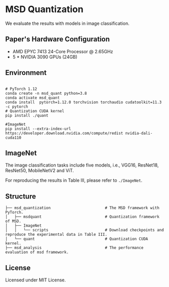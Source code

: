 # MSD Quantization
We evaluate the results with models in image classification. 
## Paper's Hardware Configuration

+ AMD EPYC 7413 24-Core Processor @ 2.65GHz
+ 5 * NVIDIA 3090 GPUs (24GB)

## Environment
```

# PyTorch 1.12
conda create -n msd_quant python=3.8 
conda activate msd_quant
conda install  pytorch=1.12.0 torchvision torchaudio cudatoolkit=11.3 -c pytorch
# Quantization CUDA kernel
pip install ./quant

#ImageNet
pip install --extra-index-url https://developer.download.nvidia.com/compute/redist nvidia-dali-cuda110

```


## ImageNet
The image classification tasks include five models, i.e., VGG16, ResNet18, ResNet50, MobileNetV2 and ViT. 

For reproducing the results in Table III, please refer to `./ImageNet`.


## Structure

```
├── msd_quantization                        # The MSD framework with PyTorch.
│   ├── msdquant                            # Quantization framework of MSD.
│   ├── ImageNet
│   │   └── scripts                         # Download checkpoints and reproduce the experimental data in Table III.                          
│   └── quant                               # Quantization CUDA kernel.
├── msd_analysis                            # The performance evaluation of msd framework.
```

## License
Licensed under MIT License.